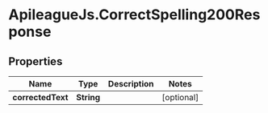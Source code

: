 # ApileagueJs.CorrectSpelling200Response

## Properties

Name | Type | Description | Notes
------------ | ------------- | ------------- | -------------
**correctedText** | **String** |  | [optional] 


